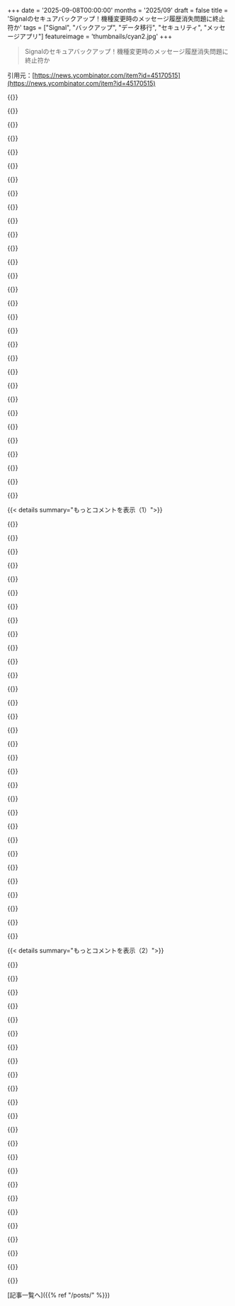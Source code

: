 +++
date = '2025-09-08T00:00:00'
months = '2025/09'
draft = false
title = 'Signalのセキュアバックアップ！機種変更時のメッセージ履歴消失問題に終止符か'
tags = ["Signal", "バックアップ", "データ移行", "セキュリティ", "メッセージアプリ"]
featureimage = 'thumbnails/cyan2.jpg'
+++

> Signalのセキュアバックアップ！機種変更時のメッセージ履歴消失問題に終止符か

引用元：[https://news.ycombinator.com/item?id=45170515](https://news.ycombinator.com/item?id=45170515)




{{<matomeQuote body="AndroidからiOSに機種変したとき、Signal、WhatsApp、ThreemaみたいにE2EE使ってるメッセンジャーアプリの履歴が全部消えちゃったんだ。Telegramだけは暗号化されてないから「ただ動いた」けどね。WhatsAppにはiPhone設定時にやる移行アプリがあったけど、バグで失敗したし、SignalのバックアップもOSバージョン間で互換性がないみたいだった。これ、ずっと欲しかった機能なんだよな！" userName="nikeee" createdAt="2025/09/08 20:43:13" color="#38d3d3">}}




{{<matomeQuote body="AndroidからAndroidへの履歴移行はいつもできてたよ。iOSに機種変したときは、妻がMessagesを使い始めることになったから、履歴は移行しなかったんだ。俺は妻とSignalで画質を落とさずに画像をやり取りするためだけにSignalを使っていたからね。" userName="giancarlostoro" createdAt="2025/09/09 15:37:09" color="">}}




{{<matomeQuote body="Signalは画像に非可逆圧縮をかけるんだよ。「Standard」から「High」に設定で変更はできるけど、無効にはできないんだ。" userName="47282847" createdAt="2025/09/10 13:10:41" color="#38d3d3">}}




{{<matomeQuote body="すでにデスクトップ版をセットアップしていれば、メッセージ履歴は移行できるよ。ただし、45日より古いメディアはダメだけどね。暗号化バックアップがどこでも使えるようになるまでの一時しのぎにはなるかもな。" userName="nar001" createdAt="2025/09/08 21:25:08" color="">}}




{{<matomeQuote body="他のデバイス間ではいくらでもデータ移動できるのに、この奇妙でひどい恣意的な制限は何なんだよ。Signalの最悪な部分だよな。" userName="zbrozek" createdAt="2025/09/08 23:54:48" color="">}}




{{<matomeQuote body="その上、Androidにはこの制限がないんだぜ。まるで企業ITでファイル制限があるのに、みんな個人用のOneDriveにファイルをアップロードできるような感じだよ。" userName="rjzzleep" createdAt="2025/09/09 02:22:44" color="">}}




{{<matomeQuote body="Windowsクライアントだとエラーで動かないんだ。AndroidとLinuxは問題ないんだけどね。" userName="anilakar" createdAt="2025/09/09 05:33:21" color="">}}




{{<matomeQuote body="俺の場合は動くよ。なんで君のところでエラーになるのかは知らないけどね。" userName="nar001" createdAt="2025/09/09 10:10:27" color="">}}




{{<matomeQuote body="WhatsAppの移行アプリはバグでダメだったって？あんな大企業のQAがこれほどひどいのは驚きだよ。Androidデバイス間の移行ツールも、俺が2年前に試したときは動かなかったんだ。" userName="littlestymaar" createdAt="2025/09/09 08:35:10" color="">}}




{{<matomeQuote body="Signalって、もう別のデバイスにメッセージを転送する機能あるよね？" userName="arccy" createdAt="2025/09/08 21:54:32" color="">}}




{{<matomeQuote body="Android同士なら隣同士の端末間で数年前からできたよ。でもAndroidからiOSへの転送はまだ無理だと思うな。" userName="flaburgan" createdAt="2025/09/08 21:58:04" color="#785bff">}}




{{<matomeQuote body="iOS同士はいけるし、Android同士もいけるよ。でもiOSとAndroid間はダメ。あと、盗まれたスマホから新しいスマホへの移行もできないよ。" userName="internet_points" createdAt="2025/09/09 09:33:45" color="#ff5c5c">}}




{{<matomeQuote body="盗まれたスマホから新しいスマホへ移行できないって話、気になるな～。持ち主が気付く前に、実際に“盗んだ人”が試したことあるのかな？" userName="giancarlostoro" createdAt="2025/09/09 15:39:23" color="">}}




{{<matomeQuote body="あー、俺はスマホがもう手元にない状態でSignalの履歴を見たいケースを考えてたんだよ。でも、そう読むこともできるね。" userName="internet_points" createdAt="2025/09/11 08:13:53" color="">}}




{{<matomeQuote body="それには、まずスマホのロックを解除できて、SignalのPINコードも知らないと無理だよ。" userName="jraph" createdAt="2025/09/10 13:36:06" color="#38d3d3">}}




{{<matomeQuote body="これ最高じゃん！テストリストアを簡単にさせてほしいな。メイン端末をいじらずに、秘密鍵で新しい端末にリストアしたいんだ。PC版Signalじゃメッセージ履歴は見れないけど、今回のバックアップでPCでも全部見れるようになる？大画面で見るのはすごく便利なんだよ。" userName="akkartik" createdAt="2025/09/08 16:58:22" color="#38d3d3">}}




{{<matomeQuote body="やあ、Signalの開発者だよ。ある程度はできるよ！新しい端末にリストアすると古い端末は登録解除されるけど、データはそのまま残るんだ。だから新しい端末で何か変なことがあっても、古い端末で再登録すれば元に戻れるよ。実はこれ、僕たちが自分たちのデータで機能をテストするやり方の一つでもあるんだ。" userName="greysonp" createdAt="2025/09/08 18:03:56" color="#785bff">}}




{{<matomeQuote body="Signal大好き！ありがとう！バックアップのテストって、実際にリストアしようとする時とは別に重要だよね。必要な時にバックアップが壊れてたって分かったら最悪だよ。Mike Nahas氏の「Tao of Backups」っていうのを強くおすすめするよ。<br>http://taobackup.com/" userName="mdnahas" createdAt="2025/09/14 23:34:41" color="#38d3d3">}}




{{<matomeQuote body="これに関連した質問なんだけどさ、Androidに機種変更した時に移せなかった古いSignalメッセージが全部残ってるiPhoneがあるんだ。この新しいツールを使って、iPhoneの古い会話を、今Androidにある新しいメッセージを消さずにAndroidに移動させる方法ってあるのかな？つまり、2つの履歴をマージしたいんだけど。" userName="eigenspace" createdAt="2025/09/08 22:10:24" color="#ff5c5c">}}




{{<matomeQuote body="iOS版がリリースされたら、新バックアップ機能を使うにはまず古いiPhoneのデータをAndroidデバイスに転送する必要があるみたいだよ（予備のAndroidでも、今のAndroidにバックアップを取ってからでもOK）。詳しくはこのURLを見てね。https://news.ycombinator.com/item?id=45174779" userName="codethief" createdAt="2025/09/08 22:28:12" color="#ff5c5c">}}




{{<matomeQuote body="残念ながらすぐに履歴をマージする予定はないんだって。他の人も言ってるけど、サードパーティ製ツールでマージできるかもしれないけど、それはすごく“at your own risk”って感じだよ。" userName="greysonp" createdAt="2025/09/09 13:53:53" color="">}}




{{<matomeQuote body="マルチデバイス対応は良い機能だね。質問だけど、今日Androidで取ったバックアップは、iOS版がリリースされたらiOSに復元できるのかな？" userName="oezi" createdAt="2025/09/08 18:51:47" color="">}}




{{<matomeQuote body="このURLを見てね。https://news.ycombinator.com/item?id=45171576" userName="winterqt" createdAt="2025/09/08 20:32:34" color="">}}




{{<matomeQuote body="困ったな。iPhoneを再インストールしたいんだけど（機種変更じゃなくて）、チャットを保存する方法が見つからないんだ。MacのSignal Desktopアプリはチャットが表示されるけど、写真が全部なくて“ダウンロード失敗”になるし、Desktopから消去したiPhoneにインポートできるかも分からないんだよね…。<br>" userName="nuker" createdAt="2025/09/10 01:09:17" color="">}}




{{<matomeQuote body="数ヶ月前から、Desktopアプリをセットアップするときに、メッセージ履歴をコピーするオプションが実際に使えるようになったよ。" userName="aprilnya" createdAt="2025/09/09 01:43:40" color="#785bff">}}




{{<matomeQuote body="情報ありがとう！この一年、DebianベースじゃなくてArchベースのディストロ（UbuntuからManjaro）に移行したから、Desktop版のSignalからは遠ざかってたんだ。これを機にまた使うことを考え直すかも。（うーん。）" userName="akkartik" createdAt="2025/09/09 03:49:05" color="">}}




{{<matomeQuote body="Signal開発者さんへ。バックアップの選択肢が“locally”（柔軟だけど一部のユースケースだけ）か“to Signal’s special servers”（柔軟性なし、多くのユーザーには法的に不可能かも）の2つしかないのはなぜ？ Signalのユーザーは、すでに信頼しているバックアッププロバイダーを使いたいと思ってるはずだよ。iCloudやGoogle Driveみたいなサードパーティプロバイダーにも対応して、データはSignal側で完全に暗号化するべきだよ。Signalのサーバーにバックアップするよりも、他のプロバイダーに預ける方が、データへのアクセスを心配する必要が減って安心できるはずだから。<br>" userName="derefr" createdAt="2025/09/08 18:56:57" color="#38d3d3">}}




{{<matomeQuote body="ひょっとしたら対応するんじゃないかな？＞ 将来の計画には、選んだ場所にセキュアなバックアップアーカイブを保存できるようにすることが含まれています。" userName="jimkleiber" createdAt="2025/09/08 18:59:34" color="">}}




{{<matomeQuote body="バックアップオプションは何年も前からなくて困ってたんだ。この件に関する将来の計画は、永遠にかかるみたいだね。" userName="_aavaa_" createdAt="2025/09/08 19:14:08" color="">}}




{{<matomeQuote body="昔作ったセキュアなジャーナルアプリでもバックアップが一番脆弱だと感じた。Signalのバックアップ遅延は、技術と思想の両面での懸念があったんだろうな。俺も同じ経験したよ。" userName="jimkleiber" createdAt="2025/09/09 07:27:52" color="">}}




{{< details summary="もっとコメントを表示（1）">}}

{{<matomeQuote body="データはどんな方法で暗号化してたの？それがバックアップには向かなかったのはどうして？" userName="_aavaa_" createdAt="2025/09/09 11:46:53" color="">}}




{{<matomeQuote body="SQLcipherを使ったけど、アプリ起動時に毎回パスワードを求めると、みんな短いのを設定しちゃうから、特にAndroidではハッキングされやすくなるんだ。今はPINとPasskeyの組み合わせも考えられるけど、紛失時の復旧とか、俺が保管しない方法を考えると、すごく複雑になるね。" userName="jimkleiber" createdAt="2025/09/10 06:59:03" color="#ff5c5c">}}




{{<matomeQuote body="俺は何年もSDカードにバックアップしてるよ。デバイス外へ転送するスクリプトは設定してないけどね。" userName="crtasm" createdAt="2025/09/09 00:11:06" color="">}}




{{<matomeQuote body="それ、Androidでしか使えないでしょ。スマホ内へのバックアップみたいな基本的な機能ですら、今までずっと無かったんだよ。" userName="_aavaa_" createdAt="2025/09/09 11:44:39" color="">}}




{{<matomeQuote body="混乱してるんだけど、Signalがファイルとしてスマホにバックアップするなら、既存のバックアップサービスでそれを自動同期すればいいんじゃない？毎日自動で同期できないの？" userName="nar001" createdAt="2025/09/08 21:35:00" color="">}}




{{<matomeQuote body="Androidの既存バックアップは増分じゃなくて、俺のバックアップは850MBもあるんだ。毎日アップロードするのは面倒だし、主要なクラウドストレージもAndroidでの同期を提供してない。今のところ、数ヶ月に一度手動でOneDriveにアップロードしてるよ。新しいサービスには課金しない、これ以上ストレージサービスには払いたくないね。" userName="daveoc64" createdAt="2025/09/08 22:32:19" color="#45d325">}}




{{<matomeQuote body="「850MBのバックアップは毎日アップロードするには大きい」って言うけど、アプリのストレージ確認機能を使って、画像やファイルをアプリ外に保存して削除すればサイズは減らせるよ。君がバックアップしてるのは「チャット」じゃなくて、チャットアプリ内の画像ライブラリでしょ。850MBの全てがチャット内に必須なデータだとは考えにくいね。" userName="styanax" createdAt="2025/09/09 10:34:56" color="#ff33a1">}}




{{<matomeQuote body="バックアップサイズを減らすのは一つの解決策だけど、本当に困るのは自動化されてないことなんだ。" userName="daveoc64" createdAt="2025/09/09 11:18:00" color="#ff33a1">}}




{{<matomeQuote body="部分的には実現してるよ。「ストレージ」でメッセージ保存期間を設定できるから、俺は1年にしてる。ちゃんと古いメッセージは削除されるんだ。Google Messagesにはこの機能が全くないし、SMSの整理やバックアップにはサードパーティツールが必要で、Signalの方がはるかに進んでるね。" userName="styanax" createdAt="2025/09/09 12:26:41" color="#ff5733">}}




{{<matomeQuote body="iOS版Signalって、これまでバックアップ全然サポートしてなかったんだぜ。" userName="hackmiester" createdAt="2025/09/08 21:51:53" color="#ff5733">}}




{{<matomeQuote body="Signalはバックアップを暗号化すべきだけど、特定のアプリやデバイスでしか読めないのは多くの人にとって不便だよな。E2EEが重要なんだから、メッセージが自分のデバイスにあれば制御したいんだ。安全なアーカイブの選択肢も欲しいぜ。" userName="Silhouette" createdAt="2025/09/08 20:12:06" color="#ff33a1">}}




{{<matomeQuote body="気持ちはわかるけど、Signalがプレーンテキストエクスポートを許可しないのは、みんなが不安になるからってのもわかるんだ。でも俺は`sigtop`（https://github.com/tbvdm/sigtop）ってプロジェクトでメッセージをプレーンテキストにエクスポートして、検索できるようにしてるよ。便利だぜ。" userName="varenc" createdAt="2025/09/08 20:44:15" color="#45d325">}}




{{<matomeQuote body="プレーンテキストエクスポートを許さないのは非合理的だろ。Signalだってアナログホールには弱いんだから。メッセージ受け取った人が、その情報を残したり共有したりするのを止められないんだよ。「消えるメッセージ」もカメラ使えば意味ないしな。相手を信頼できないなら、送らないのが一番だよ。" userName="Silhouette" createdAt="2025/09/08 23:48:53" color="#ff5c5c">}}




{{<matomeQuote body="人は合理的じゃないし、Signalはみんなを安心させたいってこと？でも、メッセージエクスポートに手間がかかることで保護になるケースもあるんだ。例えば、4週間で消えるメッセージを使ってるとして、エクスポートが簡単になったら、今まで保存してなかった人まで保存し始めるだろ。そしたら消えるメッセージの意味が薄れちゃうじゃん。" userName="varenc" createdAt="2025/09/09 09:22:45" color="#785bff">}}




{{<matomeQuote body="Signalのユーザーが既存のバックアッププロバイダーを信頼したいって言うけど、俺は1週間以上前のメッセージなんてどうでもいいぜ、プライバシーに関わるしな。プライバシー気にする人は消えるメッセージ使うだろ、バックアップとは逆じゃん？このバックアップ機能って誰のためなんだろうな？メディアバックアップとして使われてるのか？" userName="barbazoo" createdAt="2025/09/10 16:17:19" color="#ff33a1">}}




{{<matomeQuote body="そうだよな。昔からのSignalユーザーは、信頼できるバックアップよりも履歴が完全に消える方を好むんだよ。でも、この層はもうそんなに増えてないみたいだな。" userName="kdmtctl" createdAt="2025/09/10 19:27:34" color="">}}




{{<matomeQuote body="Signalってなんか怪しいことやってるよな。インフラ自動化のバックエンドコードとか、秘密にしとく理由ないだろ。全部公開すべきだぜ！" userName="purpleidea" createdAt="2025/09/09 08:47:15" color="">}}




{{<matomeQuote body="Android版Signalのバックアップって、ずっと無料でオフラインでできたんだぜ。アプリがスマホのメモリにバックアップファイル作ってくれるから、それをコピーして新しいスマホに戻せばいいんだ。ファイルはパスコードで暗号化されてるし、データベースも抽出できるよ。これ使えばできるぜ：https://github.com/bepaald/signalbackup-tools" userName="poisonborz" createdAt="2025/09/08 17:34:09" color="#ff5c5c">}}




{{<matomeQuote body="Signalの既存バックアップって問題が2つあるんだ。<br>1. 非増分で容量と時間がかかりすぎる（俺のは18GBで数時間かかった）。<br>2. バックアップをスマホから移動させるのが大変。特にSyncThingがPlay Storeから消えてから、明確な方法がないんだ。ローカルで良い方法があれば最高だけど、月2ドルのクラウドバックアップは現実的な選択肢だよな。" userName="Sesse__" createdAt="2025/09/08 17:46:37" color="#45d325">}}




{{<matomeQuote body="「バックアップをスマホからどうやって出す？」って？adb pull使えばいいじゃん？少なくともHackers Newsの読者ならできるっしょ。" userName="nottorp" createdAt="2025/09/08 17:55:52" color="">}}




{{<matomeQuote body="人が手作業でやる必要があるバックアップなんて、もうバックアップとは言えないぜ。" userName="Sesse__" createdAt="2025/09/08 17:56:51" color="">}}




{{<matomeQuote body="クラウドなしのバックアップの話だと思ってたんだけど。それだと、手動でスマホと何かを接続しなきゃならないってことだよね…。" userName="nottorp" createdAt="2025/09/08 18:01:17" color="">}}




{{<matomeQuote body="SyncThingがPlay Storeから消えたのは、Googleがアップデートを拒否したせいだよ。元の開発者がやめた後、F-droidには完璧に動くフォークがあるから、そっちを使えばいいんだ。" userName="dns_snek" createdAt="2025/09/08 18:40:44" color="#ff5c5c">}}




{{<matomeQuote body="WireguardとF-DroidのSyncThingはちゃんと動くよ。充電中に起動させれば、PCからスマホへの同期も超簡単になるんだ。" userName="nine_k" createdAt="2025/09/08 18:31:55" color="#ff33a1">}}




{{<matomeQuote body="リモートマシンで復号されない暗号化されたバックアップが、どうやって増分バックアップになるか考えたことある？" userName="h4ck_th3_pl4n3t" createdAt="2025/09/08 20:53:21" color="">}}




{{<matomeQuote body="大量のデータをスマホとやり取りするなら、USB転送がダントツで最高のやり方だぜ。" userName="UltraSane" createdAt="2025/09/08 21:35:16" color="">}}




{{<matomeQuote body="はっきり言っとくけど、SignalとSyncThingの組み合わせも問題なく動くからな。俺もそうしてるし。" userName="hiq" createdAt="2025/09/08 19:35:14" color="">}}




{{<matomeQuote body="マジ？Androidが普通のUSBストレージじゃなくてMTPになってから、全然うまくいったことないんだけど。MTPってマジで遅いんだよね。" userName="codethief" createdAt="2025/09/08 22:49:35" color="">}}




{{<matomeQuote body="月1.99ドルって、今のバックアップの問題を直すためのものじゃなくて、結局YACSS（Yet Another Cloud Storage Subscription）に組み込んで、みんなからカネを巻き上げる口実でしょ？スマホのデータ同期ができないってのが、YACSSにお金払う価値ある問題だとは思えないんだけど。" userName="zamadatix" createdAt="2025/09/08 18:03:32" color="#38d3d3">}}




{{<matomeQuote body="新しいスマホにバックアップを復元するとさ、デスクトップPC全部を再同期しなきゃいけないんだよ。Windowsだと古いメッセージの同期がうまくいったためしがないし。" userName="anilakar" createdAt="2025/09/09 05:36:03" color="">}}

{{</details>}}




{{< details summary="もっとコメントを表示（2）">}}

{{<matomeQuote body="うん、あんまり触れられてなかったけど、今の機能はまだ使えるんだよね？使えるって信じてるよ。" userName="tjoff" createdAt="2025/09/08 19:41:27" color="">}}




{{<matomeQuote body="全然うまくいかないんだよ。スマホにデータベースサイズの2倍の空き容量がないとバックアップできないとか、全然解決策になってないじゃん。だから俺はもうやめたよ。Syncthingじゃファイルの削除もできないし、めちゃくちゃ難しいスクリプトを書かないといけないんだよね。" userName="XorNot" createdAt="2025/09/08 19:50:18" color="#ff5c5c">}}




{{<matomeQuote body="LinuxのKDE Connectなら、FUSEファイルシステムとしてスマホのファイルシステムをマウントできるから、Dolphinみたいなデスクトップファイルエクスプローラーで使えるよ。統合されててオプションとして自動で出てくるし、かなり便利。パフォーマンスも結構いいよ。" userName="whatevaa" createdAt="2025/09/08 18:25:15" color="#ff33a1">}}




{{<matomeQuote body="どんな方法がもっと速いと思う？" userName="UltraSane" createdAt="2025/09/08 23:58:27" color="">}}




{{<matomeQuote body="どんなLinuxデスクトップでもMTP経由でできるよ。(Googleはマスストレージとしてのアクセスをもう許可してないからね)" userName="andrepd" createdAt="2025/09/08 18:42:50" color="">}}




{{<matomeQuote body="Signalは今ある便利な機能をやめて、自分のサーバーにデータを保存させる、もっと悪いサービスを強制してくるだろうなと俺は思うよ。PINの時みたいにさ。あの時はすっごい反発があって強制を止めたけど、それでも1年か2年はしつこく通知が来たし。PINとリモートアテステーションがどうとかで、小さいパスフレーズでデータが保護されるって理屈も信用できなかったし、既存の便利なバックアップ機能を削除しないってのも信用できない。あと、既存のバックアップソリューションって、リバースエンジニアリングされたコミュニティのソリューション（GitHubプロジェクト）を使わないと、暗号化を解除してチャットをエクスポートできないんだぜ。他のメッセンジャーじゃこんなこと一度もなかったのに。" userName="halyconWays" createdAt="2025/09/08 21:19:47" color="#45d325">}}




{{<matomeQuote body="Signalはセキュリティ上の理由で、サブのクライアントには古いメッセージを同期しないんだよ。" userName="poisonborz" createdAt="2025/09/09 08:06:17" color="#ff5733">}}




{{<matomeQuote body="多分、彼らが言ってるのはGoogleが全アプリに開発者署名必須にするって計画のことだね。これ、F-Droidからインストールしたアプリにも影響するんだよ。<br>参照: https://news.ycombinator.com/item?id=45017028" userName="cyphar" createdAt="2025/09/08 20:15:13" color="#45d325">}}




{{<matomeQuote body="Syncthingってあんまり理解できなかったんだよね。最近、Windows用のGo GUIを雰囲気で作って、rcloneとsshd4aを使ってスマホからファイルを引っ張ってきて、必要なら削除してるんだけど、sshd4aをスマホで起動しとかないといけないから、すごく手動なんだ。" userName="roywiggins" createdAt="2025/09/09 02:14:38" color="">}}




{{<matomeQuote body="君の批判は理解できるし、僕も同じ気持ちだけど、Signalはローカルバックアップを引き続きサポートするみたいだよ。<br>参照: https://news.ycombinator.com/item?id=45171576<br>参照: https://news.ycombinator.com/item?id=45172188" userName="codethief" createdAt="2025/09/08 22:59:10" color="#785bff">}}




{{<matomeQuote body="個人的には、ファイルをデバイスから別の場所にエクスポートするのを調整して定期的にスケジュールしたり、それをそこで管理したりするのは「無料」じゃないと思うな。新しいサービスは妥当な価格だと思うよ。" userName="growse" createdAt="2025/09/08 17:42:50" color="">}}




{{<matomeQuote body="記事から明確に引用するね。「でも、セキュアバックアップはこれで終わりじゃないんだ。この初期バージョンのセキュアバックアップの基盤となる技術は、近い将来、よりセキュアなバックアップオプションの土台にもなるだろう。今後の計画には、好きな場所にセキュアなバックアップアーカイブを保存できるようにしたり、暗号化されたメッセージ履歴をAndroid、iOS、Desktopデバイス間で転送できるようにする機能も含まれてるよ。」" userName="andrepd" createdAt="2025/09/08 18:45:24" color="#ff33a1">}}




{{<matomeQuote body="もしGrapheneOS版のAndroidを使ってるなら、そうじゃないよ。" userName="npoc" createdAt="2025/09/09 07:25:15" color="">}}




{{<matomeQuote body="え？僕のスマホには完璧に動く802.11チップセットがあるし、クラウドじゃない自分のマシンと会話できるよ。手動接続もいらない。これは純粋にソフトウェアかエコシステムの問題だね。" userName="Sesse__" createdAt="2025/09/08 18:09:01" color="#ff33a1">}}




{{<matomeQuote body="すごいね、副次的な効果として、AndroidとiOS間でメッセージ履歴を失わずに移行できるようになるかもね。マジで、なんでこの2つのプラットフォームで移行プロトコルが完全に違うんだろう？" userName="amluto" createdAt="2025/09/08 17:03:55" color="">}}




{{<matomeQuote body="こんにちは、Signal開発者だよ。新しいバックアップ形式は確かにクロスプラットフォームなんだ。iPhoneでバックアップの復元に成功したし、今まさに安定化させているところだよ！<br>もし興味があるなら、Androidの今のローカルバックアップがクロスプラットフォームじゃない理由は、昔作られたもので、文字通りAndroidのSQLiteデータベースを再作成できる全てのSQLiteステートメントのダンプだからなんだ（強力な、ランダムなローカルキーで暗号化されているよ）。だから、あんまりポータブルじゃないんだよね！<br>でも、この新しいやつは全部クロスプラットフォームで、近い将来にはローカルバックアップもクロスプラットフォームにするつもりだよ。" userName="greysonp" createdAt="2025/09/08 17:58:29" color="#785bff">}}




{{<matomeQuote body="やあGreyson！<br>＞ でも、この新しいやつは全部クロスプラットフォームで、近い将来にはローカルバックアップもクロスプラットフォームにするつもりだよ。<br>これは素晴らしいニュースだね！バックアップ形式に関する公式ドキュメントや、signalbackup-tools[0]みたいにオフラインでバックアップにアクセス／解析できる公式ツールも出るのかな？僕はSignal/TextSecureを10年使ってるから、バックアップはすごく大事なんだ（もちろんね）し、これまでにバックアップデータを掘り下げて処理したいと思ったことが何度かあったんだ。（会話からメディアを自動で抽出したり、もっと凝った検索を構築したり…）<br>僕のバックアップは15〜20 GBに達していて、毎日バックアップを取って48時間後に上書きされる前にうまく同期するのが難しくなってきているんだ。だから、新しい“クラウドバックアップ”機能[1]を使い始めない限り（使いたいかどうかわからないけど）、いつか既存のSignal会話をどこかにアーカイブして最初からやり直す（つまりアプリをリセットする）必要があるだろうね。その場合、[0]が今提供しているみたいに、新旧のバックアップをオフライン（デスクトップで）でマージして読み込める公式に文書化された方法があるといいな。<br>[0]: https://github.com/bepaald/signalbackup-tools<br>[1]: EDIT: 実際、新しいクラウドバックアップ機能はインクリメンタルバックアップもサポートしていないみたい？ https://news.ycombinator.com/item?id=45175387" userName="codethief" createdAt="2025/09/08 22:38:33" color="#45d325">}}




{{<matomeQuote body="やあ！すごく公式なものは出ないかもしれないけど、コードは当然全部オープンソースだし、バックアップファイルはただのProtobufs[1]のストリームだから、ツールを作るのはそんなに大変じゃないはずだよ。僕もいくつか荒削りなCLIツールを持ってるから、このローカルバックアップ部分がリリースされたときに、何か整理して公開できるものがあるか見てみるよ。<br>あと、誰かも言ってたけど、形式は確かにインクリメンタルなんだ。だから、ディスクに最後の2つのバックアップを保持するっていうことは続けるけど、その2つのバックアップはほとんど同じメディアファイルを共有するから、ディスク上のサイズはかなり小さくなるよ。僕も50 GBのバックアップファイルを持ってるから、これは僕にとってすごく大きな目標だったんだ :)<br>[1] https://github.com/signalapp/Signal-Android/blob/main/app/sr..." userName="greysonp" createdAt="2025/09/09 12:00:21" color="#785bff">}}




{{<matomeQuote body="＞ ローカルバックアップ部分がリリースされたときに、何か整理して公開できるものがあるか見てみるよ。<br>それ、最高だね！本当にありがとう！<br>＞ 僕も50 GBのバックアップファイルを持ってるから、これは僕にとってすごく大きな目標だったんだ :)<br>ハハ、僕だけじゃなくてよかったよ！" userName="codethief" createdAt="2025/09/09 13:04:12" color="">}}




{{<matomeQuote body="それらは確かにインクリメンタルで、Signalが現在作成している現在のモノリシックなバックアップよりも小さいよ。[0]やったね！<br>[0]: https://news.ycombinator.com/item?id=45176074" userName="morserer" createdAt="2025/09/09 07:59:32" color="">}}




{{<matomeQuote body="おい、Signalにインフラ自動化コード全部をリリースさせてくれよ。そうすれば、誰かがSignalのインフラ全体を監査できるし、アメリカの法律とかで必要になったらいつでもフォークできるだろ。それを秘密にする理由はないし、Signalがこの点について話さない理由もないだろ。頼むよ！" userName="purpleidea" createdAt="2025/09/09 08:55:28" color="">}}




{{<matomeQuote body="一部壊れた古いデバイスからの移行でSignal iOSインストールが使えなくなったんだけど、君たちはそれを直すアップデートを出すつもりかい？メッセージの受信・閲覧はできたけど、送信はできなかったんだ。再登録しようとしたら、今ではクライアントが完全に壊れてSMSで届く登録認証コードを入力するとクラッシュするんだ。" userName="amatecha" createdAt="2025/09/08 23:24:27" color="">}}




{{<matomeQuote body="新しいバックアップ形式は、AndroidとiOS間のファイルタイプ変換もサポートするの？以前は、Androidからのボイスメモが参加者間で直接送られてない限り、iOSで開けなかったんだ。" userName="oezi" createdAt="2025/09/08 18:54:30" color="">}}

{{</details>}}



[記事一覧へ]({{% ref "/posts/" %}})
